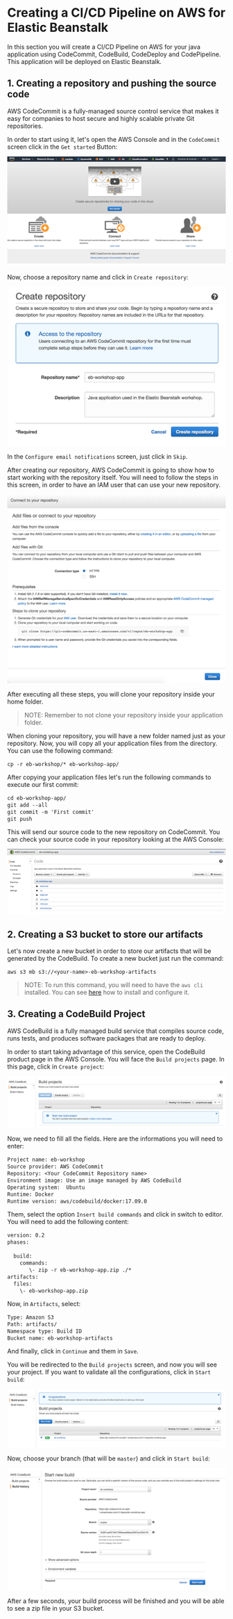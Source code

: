 # Creating a CI/CD Pipeline on AWS for Elastic Beanstalk

In this section you will create a CI/CD Pipeline on AWS for your java application using CodeCommit, CodeBuild, CodeDeploy and CodePipeline. This application will be deployed on Elastic Beanstalk.


## 1. Creating a repository and pushing the source code

AWS CodeCommit is a fully-managed source control service that makes it easy for companies to host secure and highly scalable private Git repositories.

In order to start using it, let's open the AWS Console and in the `CodeCommit` screen click in the `Get started` Button:

![code-commit-gettingstarted](https://github.com/bemer/aws-eb-workshop/blob/master/05-ContinuousIntegration/images/ccgetstarted.png)

Now, choose a repository name and click in `Create repository`:

![create-repository](https://github.com/bemer/aws-eb-workshop/blob/master/05-ContinuousIntegration/images/create-repository.png)

In the `Configure email notifications` screen, just click in `Skip`.

After creating our repository, AWS CodeCommit is going to show how to start working with the repository itself. You will need to follow the steps in this screen, in order to have an IAM user that can use your new repository.

![code-commit-instructions](https://github.com/bemer/aws-eb-workshop/blob/master/05-ContinuousIntegration/images/code-commit-instructions.png)

After executing all these steps, you will clone your repository inside your home folder.

>NOTE: Remember to not clone your repository inside your application folder.

When cloning your repository, you will have a new folder named just as your repository. Now, you will copy all your application files from the directory. You can use the following command:

    cp -r eb-workshop/* eb-workshop-app/

After copying your application files let's run the following commands to execute our first commit:

    cd eb-workshop-app/
    git add --all
    git commit -m 'First commit'
    git push

This will send our source code to the new repository on CodeCommit.
You can check your source code in your repository looking at the AWS Console:

![checking-commit](https://github.com/bemer/aws-eb-workshop/blob/master/05-ContinuousIntegration/images/checking-commit.png)

## 2. Creating a S3 bucket to store our artifacts

Let's now create a new bucket in order to store our artifacts that will be generated by the CodeBuild. To create a new bucket just run the command:

    aws s3 mb s3://<your-name>-eb-workshop-artifacts

>NOTE: To run this command, you will need to have the `aws cli` installed. You can see [here](https://github.com/bemer/aws-eb-workshop/tree/master/01-SetupEnvironment#install-aws-cli) how to install and configure it.


## 3. Creating a CodeBuild Project

AWS CodeBuild is a fully managed build service that compiles source code, runs tests, and produces software packages that are ready to deploy.

In order to start taking advantage of this service, open the CodeBuild product page in the AWS Console. You will face the `Build projects` page. In this page, click in `Create project`:

![create-project](https://github.com/bemer/aws-eb-workshop/blob/master/05-ContinuousIntegration/images/create-project.png)

Now, we need to fill all the fields. Here are the informations you will need to enter:

    Project name: eb-workshop
    Source provider: AWS CodeCommit
    Repository: <Your CodeCommit Repository name>
    Environment image: Use an image managed by AWS CodeBuild
    Operating system:  Ubuntu
    Runtime: Docker
    Runtime version: aws/codebuild/docker:17.09.0

Them, select the option `Insert build commands` and click in switch to editor. You will need to add the following content:

    version: 0.2
    phases:

      build:
        commands:
           \- zip -r eb-workshop-app.zip ./*
    artifacts:
      files:
        \- eb-workshop-app.zip


Now, in `Artifacts`, select:

    Type: Amazon S3
    Path: artifacts/
    Namespace type: Build ID
    Bucket name: eb-workshop-artifacts

And finally, click in `Continue` and them in `Save`.

You will be redirected to the `Build projects` screen, and now you will see your project. If you want to validate all the configurations, click in `Start build`:

![start-build](https://github.com/bemer/aws-eb-workshop/blob/master/05-ContinuousIntegration/images/start-build.png)

Now, choose your branch (that will be `master`) and click in `Start build`:

![start-build-2](https://github.com/bemer/aws-eb-workshop/blob/master/05-ContinuousIntegration/images/start-build-2.png)

After a few seconds, your build process will be finished and you will be able to see a zip file in your S3 bucket.
